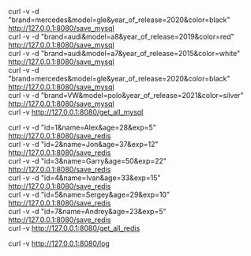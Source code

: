 


curl -v -d "brand=mercedes&model=gle&year_of_release=2020&color=black" http://127.0.0.1:8080/save_mysql    
curl -v -d "brand=audi&model=a8&year_of_release=2019&color=red" http://127.0.0.1:8080/save_mysql   
curl -v -d "brand=audi&model=a7&year_of_release=2015&color=white" http://127.0.0.1:8080/save_mysql     
curl -v -d "brand=mercedes&model=gle&year_of_release=2020&color=black" http://127.0.0.1:8080/save_mysql   
curl -v -d "brand=VW&model=polo&year_of_release=2021&color=silver" http://127.0.0.1:8080/save_mysql    
curl -v http://127.0.0.1:8080/get_all_mysql  

curl -v -d "id=1&name=Alex&age=28&exp=5" http://127.0.0.1:8080/save_redis    
curl -v -d "id=2&name=Jon&age=37&exp=12" http://127.0.0.1:8080/save_redis  
curl -v -d "id=3&name=Garry&age=50&exp=22" http://127.0.0.1:8080/save_redis  
curl -v -d "id=4&name=Ivan&age=33&exp=15" http://127.0.0.1:8080/save_redis  
curl -v -d "id=5&name=Sergey&age=29&exp=10" http://127.0.0.1:8080/save_redis  
curl -v -d "id=7&name=Andrey&age=23&exp=5" http://127.0.0.1:8080/save_redis  
curl -v http://127.0.0.1:8080/get_all_redis   

curl -v http://127.0.0.1:8080/log  